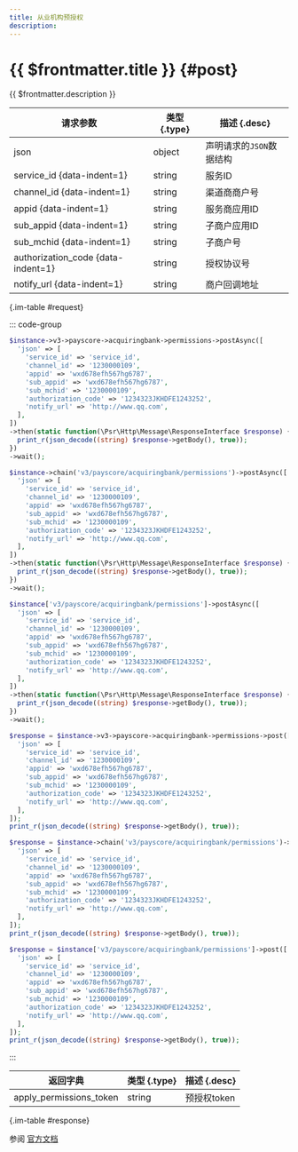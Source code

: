 ```yaml
---
title: 从业机构预授权
description: 
---
```


# {{ $frontmatter.title }} {#post}

{{ $frontmatter.description }}

| 请求参数 | 类型 {.type} | 描述 {.desc}
| --- | --- | ---
| json | object | 声明请求的`JSON`数据结构
| service_id {data-indent=1} | string | 服务ID
| channel_id {data-indent=1} | string | 渠道商商户号
| appid {data-indent=1} | string | 服务商应用ID
| sub_appid {data-indent=1} | string | 子商户应用ID
| sub_mchid {data-indent=1} | string | 子商户号
| authorization_code {data-indent=1} | string | 授权协议号
| notify_url {data-indent=1} | string | 商户回调地址

{.im-table #request}

::: code-group

```php [异步纯链式]
$instance->v3->payscore->acquiringbank->permissions->postAsync([
  'json' => [
    'service_id' => 'service_id',
    'channel_id' => '1230000109',
    'appid' => 'wxd678efh567hg6787',
    'sub_appid' => 'wxd678efh567hg6787',
    'sub_mchid' => '1230000109',
    'authorization_code' => '1234323JKHDFE1243252',
    'notify_url' => 'http://www.qq.com',
  ],
])
->then(static function(\Psr\Http\Message\ResponseInterface $response) {
  print_r(json_decode((string) $response->getBody(), true));
})
->wait();
```

```php [异步声明式]
$instance->chain('v3/payscore/acquiringbank/permissions')->postAsync([
  'json' => [
    'service_id' => 'service_id',
    'channel_id' => '1230000109',
    'appid' => 'wxd678efh567hg6787',
    'sub_appid' => 'wxd678efh567hg6787',
    'sub_mchid' => '1230000109',
    'authorization_code' => '1234323JKHDFE1243252',
    'notify_url' => 'http://www.qq.com',
  ],
])
->then(static function(\Psr\Http\Message\ResponseInterface $response) {
  print_r(json_decode((string) $response->getBody(), true));
})
->wait();
```

```php [异步属性式]
$instance['v3/payscore/acquiringbank/permissions']->postAsync([
  'json' => [
    'service_id' => 'service_id',
    'channel_id' => '1230000109',
    'appid' => 'wxd678efh567hg6787',
    'sub_appid' => 'wxd678efh567hg6787',
    'sub_mchid' => '1230000109',
    'authorization_code' => '1234323JKHDFE1243252',
    'notify_url' => 'http://www.qq.com',
  ],
])
->then(static function(\Psr\Http\Message\ResponseInterface $response) {
  print_r(json_decode((string) $response->getBody(), true));
})
->wait();
```

```php [同步纯链式]
$response = $instance->v3->payscore->acquiringbank->permissions->post([
  'json' => [
    'service_id' => 'service_id',
    'channel_id' => '1230000109',
    'appid' => 'wxd678efh567hg6787',
    'sub_appid' => 'wxd678efh567hg6787',
    'sub_mchid' => '1230000109',
    'authorization_code' => '1234323JKHDFE1243252',
    'notify_url' => 'http://www.qq.com',
  ],
]);
print_r(json_decode((string) $response->getBody(), true));
```

```php [同步声明式]
$response = $instance->chain('v3/payscore/acquiringbank/permissions')->post([
  'json' => [
    'service_id' => 'service_id',
    'channel_id' => '1230000109',
    'appid' => 'wxd678efh567hg6787',
    'sub_appid' => 'wxd678efh567hg6787',
    'sub_mchid' => '1230000109',
    'authorization_code' => '1234323JKHDFE1243252',
    'notify_url' => 'http://www.qq.com',
  ],
]);
print_r(json_decode((string) $response->getBody(), true));
```

```php [同步属性式]
$response = $instance['v3/payscore/acquiringbank/permissions']->post([
  'json' => [
    'service_id' => 'service_id',
    'channel_id' => '1230000109',
    'appid' => 'wxd678efh567hg6787',
    'sub_appid' => 'wxd678efh567hg6787',
    'sub_mchid' => '1230000109',
    'authorization_code' => '1234323JKHDFE1243252',
    'notify_url' => 'http://www.qq.com',
  ],
]);
print_r(json_decode((string) $response->getBody(), true));
```

:::

| 返回字典 | 类型 {.type} | 描述 {.desc}
| --- | --- | ---
| apply_permissions_token | string | 预授权token

{.im-table #response}

参阅 [官方文档](https://pay.weixin.qq.com/docs/partner/apis/partner-institution-weixin-pay-score/acquiring-bank-service-auth/apply-acquiring-bank-permissions.html)
